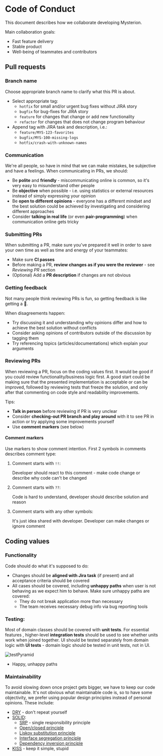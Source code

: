 Code of Conduct
===============

This document describes how we collaborate developing Mysterion.

Main collaboration goals:
- Fast feature delivery
- Stable product
- Well-being of teammates and contributors

Pull requests
-------------

### Branch name

Choose appropriate branch name to clarify what this PR is about.

- Select appropriate tag:
    - `hotfix` for small and/or urgent bug fixes without JIRA story
    - `bugfix` for bug-fixes for JIRA story
    - `feature` for changes that change or add new functionality
    - `refactor` for changes that does not change program behaviour
- Append tag with JIRA task and description, i.e.:
    - `feature/MYS-123-favorites`
    - `bugfix/MYS-100-missing-logs`
    - `hotfix/crash-with-unknown-names`
    
### Communication

We're all people, so have in mind that we can make mistakes, be subjective and have a feelings.
When communicating in PRs, we should:

- Be **polite** and **friendly** - miscommunicating online is common, so it's very easy to misunderstand other people
- Be **objective** when possible - i.e. using statistics or external resources instead of simply expressing your opinion
- Be **open to different opinions** - everyone has a different mindset and the best solution could be achieved by investigating and considering different approaches
- Consider **talking in real life** (or even **pair-programming**) when communication online gets tricky

### Submitting PRs

When submitting a PR, make sure you've prepared it well in order to save your own time as well as time and energy of your teammates:

- Make sure **CI passes**
- Before making a PR, **review changes as if you were the reviewer** - see *Reviewing PR* section
- (Optional) Add a **PR description** if changes are not obvious

### Getting feedback

Not many people think reviewing PRs is fun, so getting feedback is like getting a 🎁.

When disagreements happen:
- Try discussing it and understanding why opinions differ and how to achieve the best solution without conflicts
- Consider asking opinions of contributors outside of the discussion by tagging them
- Try referencing topics (articles/documentations) which explain your arguments

### Reviewing PRs

When reviewing a PR, focus on the coding values first.
It would be good if you could review functionality/business logic first.
A good start could be making sure that the presented implementation is acceptable or can be improved, followed by reviewing tests that freeze the solution, and only after that commenting on code style and readability improvements.

Tips:
- **Talk in person** before reviewing if PR is very unclear
- Consider **checking-out PR branch and play around** with it to see PR in action or try applying some improvements yourself
- Use **comment markers** (see below)

#### Comment markers

Use markers to show comment intention. 
First 2 symbols in comments describes comment type:

1. Comment starts with `!!`:

    Developer should react to this comment - make code change or describe why code can't be changed
    
2. Comment starts with `??`:

    Code is hard to understand, developer should describe solution and reason
    
3. Comment starts with any other symbols:

    It's just idea shared with developer. Developer can make changes or ignore comment

Coding values
-------------

### Functionality

Code should do what it's supposed to do:
- Changes should be **aligned with Jira task** (if present) and all acceptance criteria should be covered
- All cases should be covered, including **unhappy paths** when user is not behaving as we expect him to behave. Make sure unhappy paths are covered:
    - They do not break application more than necessary
    - The team receives necessary debug info via bug reporting tools

### Testing:

Most of domain classes should be covered with **unit tests**.
For essential features , higher-level **integration tests** should be used to see whether units work when joined together.
UI should be tested separately from domain logic with **UI tests** - domain logic should be tested in unit tests, not in UI.

![testPyramid](https://martinfowler.com/articles/practical-test-pyramid/testPyramid.png)
- Happy, unhappy paths
    
### Maintainability

To avoid slowing down once project gets bigger, we have to keep our code maintainable.
It's not obvious what maintainable code is, so to have some objectivity, we prefer using popular design principles instead of personal opinions.
These include:

- [DRY](https://en.wikipedia.org/wiki/Don%27t_repeat_yourself) - don't repeat yourself
- [SOLID](https://en.wikipedia.org/wiki/SOLID):
    - [SRP](https://en.wikipedia.org/wiki/Single_responsibility_principle) - single responsibility principle
    - [Open/closed principle](https://en.wikipedia.org/wiki/Open%E2%80%93closed_principle)
    - [Liskov substitution principle](https://en.wikipedia.org/wiki/Liskov_substitution_principle)
    - [Interface segregation principle](https://en.wikipedia.org/wiki/Interface_segregation_principle)
    - [Dependency inversion principle](https://en.wikipedia.org/wiki/Dependency_inversion_principle)
- [KISS](https://en.wikipedia.org/wiki/KISS_principle) - keep it simple, stupid 
